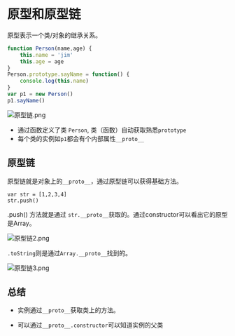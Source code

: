 # 原型和原型链

原型表示一个类/对象的继承关系。

```js
function Person(name,age) {
    this.name = 'jim'
    this.age = age
}
Person.prototype.sayName = function() {
	console.log(this.name)
}
var p1 = new Person()
p1.sayName()

```

![原型链.png](http://ww1.sinaimg.cn/mw690/8afe7f49gy1gdvh7a9zrbj20c608njrg.jpg)

- 通过函数定义了类 `Person`, 类（函数）自动获取熟悉`prototype`
- 每个类的实例如`p1`都会有个内部属性`__proto__`

## 原型链

原型链就是对象上的`__proto__`，通过原型链可以获得基础方法。

```
var str = [1,2,3,4]
str.push()
```

.push() 方法就是通过 `str.__proto__`获取的。通过constructor可以看出它的原型是Array。

![原型链2.png](http://ww1.sinaimg.cn/mw690/8afe7f49gy1gdvh7jkj99j20ca0iegm1.jpg)



`.toString`则是通过`Array.__proto__`找到的。

![原型链3.png](http://ww1.sinaimg.cn/mw690/8afe7f49gy1gdvh7qzwhfj20cj0hr3z2.jpg)

## 总结

- 实例通过`__proto__`获取类上的方法。

- 可以通过`__proto__.constructor`可以知道实例的父类

  